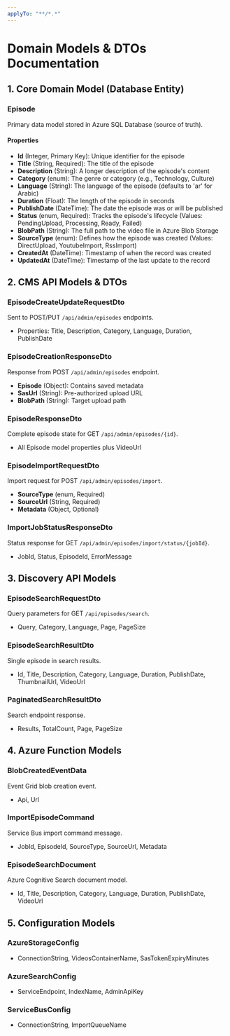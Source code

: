 ```yaml
---
applyTo: "**/*.*"
---
```


# Domain Models & DTOs Documentation

## 1. Core Domain Model (Database Entity)

### Episode

Primary data model stored in Azure SQL Database (source of truth).

#### Properties

- **Id** (Integer, Primary Key): Unique identifier for the episode
- **Title** (String, Required): The title of the episode
- **Description** (String): A longer description of the episode's content
- **Category** (enum): The genre or category (e.g., Technology, Culture)
- **Language** (String): The language of the episode (defaults to 'ar' for Arabic)
- **Duration** (Float): The length of the episode in seconds
- **PublishDate** (DateTime): The date the episode was or will be published
- **Status** (enum, Required): Tracks the episode's lifecycle (Values: PendingUpload, Processing, Ready, Failed)
- **BlobPath** (String): The full path to the video file in Azure Blob Storage
- **SourceType** (enum): Defines how the episode was created (Values: DirectUpload, YoutubeImport, RssImport)
- **CreatedAt** (DateTime): Timestamp of when the record was created
- **UpdatedAt** (DateTime): Timestamp of the last update to the record

## 2. CMS API Models & DTOs

### EpisodeCreateUpdateRequestDto

Sent to POST/PUT `/api/admin/episodes` endpoints.

- Properties: Title, Description, Category, Language, Duration, PublishDate

### EpisodeCreationResponseDto

Response from POST `/api/admin/episodes` endpoint.

- **Episode** (Object): Contains saved metadata
- **SasUrl** (String): Pre-authorized upload URL
- **BlobPath** (String): Target upload path

### EpisodeResponseDto

Complete episode state for GET `/api/admin/episodes/{id}`.

- All Episode model properties plus VideoUrl

### EpisodeImportRequestDto

Import request for POST `/api/admin/episodes/import`.

- **SourceType** (enum, Required)
- **SourceUrl** (String, Required)
- **Metadata** (Object, Optional)

### ImportJobStatusResponseDto

Status response for GET `/api/admin/episodes/import/status/{jobId}`.

- JobId, Status, EpisodeId, ErrorMessage

## 3. Discovery API Models

### EpisodeSearchRequestDto

Query parameters for GET `/api/episodes/search`.

- Query, Category, Language, Page, PageSize

### EpisodeSearchResultDto

Single episode in search results.

- Id, Title, Description, Category, Language, Duration, PublishDate, ThumbnailUrl, VideoUrl

### PaginatedSearchResultDto<EpisodeSearchResultDto>

Search endpoint response.

- Results, TotalCount, Page, PageSize

## 4. Azure Function Models

### BlobCreatedEventData

Event Grid blob creation event.

- Api, Url

### ImportEpisodeCommand

Service Bus import command message.

- JobId, EpisodeId, SourceType, SourceUrl, Metadata

### EpisodeSearchDocument

Azure Cognitive Search document model.

- Id, Title, Description, Category, Language, Duration, PublishDate, VideoUrl

## 5. Configuration Models

### AzureStorageConfig

- ConnectionString, VideosContainerName, SasTokenExpiryMinutes

### AzureSearchConfig

- ServiceEndpoint, IndexName, AdminApiKey

### ServiceBusConfig

- ConnectionString, ImportQueueName
